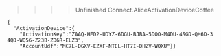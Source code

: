 >>>> Unfinished Connect.AliceActivationDeviceCoffee



~~~~
{
  "ActivationDevice":{
    "ActivationKey":"ZAAQ-HED2-UDYZ-6DGU-BJBA-5DOO-M4DU-4SGD-QH6D-3
4QD-WQ56-Z23B-ZD6R-ELZ3",
    "AccountUdf":"MC7L-DGXV-EZXF-NTEL-HT7I-DHZV-WQXU"}}
~~~~


